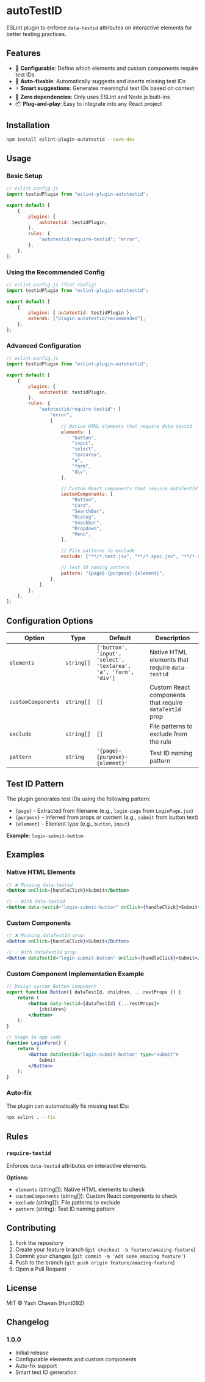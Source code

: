 # autoTestID

ESLint plugin to enforce `data-testid` attributes on interactive elements for better testing practices.

## Features

- 🎯 **Configurable**: Define which elements and custom components require test IDs
- 🔧 **Auto-fixable**: Automatically suggests and inserts missing test IDs
- ⚡ **Smart suggestions**: Generates meaningful test IDs based on context
- 🚀 **Zero dependencies**: Only uses ESLint and Node.js built-ins
- 📦 **Plug-and-play**: Easy to integrate into any React project

## Installation

```bash
npm install eslint-plugin-autotestid --save-dev
```

## Usage

### Basic Setup

```javascript
// eslint.config.js
import testidPlugin from "eslint-plugin-autotestid";

export default [
	{
		plugins: {
			autotestid: testidPlugin,
		},
		rules: {
			"autotestid/require-testid": "error",
		},
	},
];
```

### Using the Recommended Config

```javascript
// eslint.config.js (flat config)
import testidPlugin from "eslint-plugin-autotestid";

export default [
	{
		plugins: { autotestid: testidPlugin },
		extends: ["plugin:autotestid/recommended"],
	},
];
```

### Advanced Configuration

```javascript
// eslint.config.js
import testidPlugin from "eslint-plugin-autotestid";

export default [
	{
		plugins: {
			autotestid: testidPlugin,
		},
		rules: {
			"autotestid/require-testid": [
				"error",
				{
					// Native HTML elements that require data-testid
					elements: [
						"button",
						"input",
						"select",
						"textarea",
						"a",
						"form",
						"div",
					],

					// Custom React components that require dataTestId prop
					customComponents: [
						"Button",
						"Card",
						"SearchBar",
						"Dialog",
						"Snackbar",
						"Dropdown",
						"Menu",
					],

					// File patterns to exclude
					exclude: ["**/*.test.jsx", "**/*.spec.jsx", "**/*.stories.jsx"],

					// Test ID naming pattern
					pattern: "{page}-{purpose}-{element}",
				},
			],
		},
	},
];
```

## Configuration Options

| Option             | Type       | Default                                                         | Description                                            |
| ------------------ | ---------- | --------------------------------------------------------------- | ------------------------------------------------------ |
| `elements`         | `string[]` | `['button', 'input', 'select', 'textarea', 'a', 'form', 'div']` | Native HTML elements that require `data-testid`        |
| `customComponents` | `string[]` | `[]`                                                            | Custom React components that require `dataTestId` prop |
| `exclude`          | `string[]` | `[]`                                                            | File patterns to exclude from the rule                 |
| `pattern`          | `string`   | `'{page}-{purpose}-{element}'`                                  | Test ID naming pattern                                 |

## Test ID Pattern

The plugin generates test IDs using the following pattern:

- `{page}` - Extracted from filename (e.g., `login-page` from `LoginPage.jsx`)
- `{purpose}` - Inferred from props or content (e.g., `submit` from button text)
- `{element}` - Element type (e.g., `button`, `input`)

**Example**: `login-submit-button`

## Examples

### Native HTML Elements

```jsx
// ❌ Missing data-testid
<button onClick={handleClick}>Submit</button>

// ✅ With data-testid
<button data-testid="login-submit-button" onClick={handleClick}>Submit</button>
```

### Custom Components

```jsx
// ❌ Missing dataTestId prop
<Button onClick={handleClick}>Submit</Button>

// ✅ With dataTestId prop
<Button dataTestId="login-submit-button" onClick={handleClick}>Submit</Button>
```

### Custom Component Implementation Example

```jsx
// Design system Button component
export function Button({ dataTestId, children, ...restProps }) {
	return (
		<button data-testid={dataTestId} {...restProps}>
			{children}
		</button>
	);
}

// Usage in app code
function LoginForm() {
	return (
		<Button dataTestId="login-submit-button" type="submit">
			Submit
		</Button>
	);
}
```

### Auto-fix

The plugin can automatically fix missing test IDs:

```bash
npx eslint . --fix
```

## Rules

### `require-testid`

Enforces `data-testid` attributes on interactive elements.

**Options:**

- `elements` (string[]): Native HTML elements to check
- `customComponents` (string[]): Custom React components to check
- `exclude` (string[]): File patterns to exclude
- `pattern` (string): Test ID naming pattern

## Contributing

1. Fork the repository
2. Create your feature branch (`git checkout -b feature/amazing-feature`)
3. Commit your changes (`git commit -m 'Add some amazing feature'`)
4. Push to the branch (`git push origin feature/amazing-feature`)
5. Open a Pull Request

## License

MIT © Yash Chavan (Hunt092)

## Changelog

### 1.0.0

- Initial release
- Configurable elements and custom components
- Auto-fix support
- Smart test ID generation
